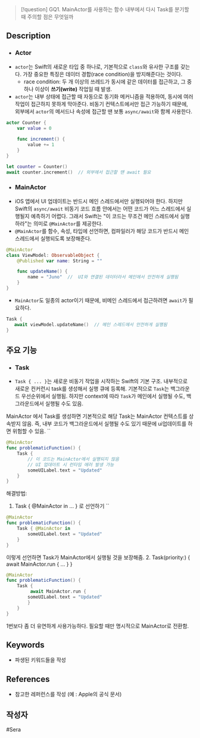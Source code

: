 >[!question]
>GQ1.  MainActor를 사용하는 함수 내부에서 다시 Task를 분기할 때 주의할 점은 무엇일까

## Description
- ### **Actor** 
- `actor`는 Swift의 새로운 타입 중 하나로, 기본적으로 `class`와 유사한 구조를 갖는다. 가장 중요한 특징은 데이터 경합(race condition)을 방지해준다는 것이다. 
	- race condition: 두 개 이상의 쓰레드가 동시에 같은 데이터를 접근하고, 그 중 하나 이상이 **쓰기(write)** 작업일 때 발생.
- `actor`는 내부 상태에 접근할 때 자동으로 동기화 메커니즘을 적용하여, 동시에 여러 작업이 접근하지 못하게 막아준다.  비동기 컨텍스트에서만 접근 가능하기 때문에, 외부에서 `actor`의 메서드나 속성에 접근할 땐 보통 `async/await`와 함께 사용한다. 

``` swift
actor Counter {
    var value = 0
    
    func increment() {
        value += 1
    }
}

let counter = Counter()
await counter.increment()  // 외부에서 접근할 땐 await 필요

```

- ### **MainActor**
- iOS 앱에서 UI 업데이트는 반드시 메인 스레드에서만 실행되어야 한다. 하지만 Swift의 `async/await` 비동기 코드 흐름 안에서는 어떤 코드가 어느 스레드에서 실행될지 예측하기 어렵다.  그래서 Swift는 "이 코드는 무조건 메인 스레드에서 실행하라"는 의미로 `@MainActor`를 제공한다.
- `@MainActor`를 함수, 속성, 타입에 선언하면, 컴파일러가 해당 코드가 반드시 메인 스레드에서 실행되도록 보장해준다.
``` swift
@MainActor
class ViewModel: ObservableObject {
    @Published var name: String = ""

    func updateName() {
        name = "Juno"  //  UI와 연결된 데이터라서 메인에서 안전하게 실행됨
    }
}
```

 - `MainActor`도 일종의 actor이기 때문에, 비메인 스레드에서 접근하려면 `await`가 필요하다.
 ``` swift 
Task {
    await viewModel.updateName()  // 메인 스레드에서 안전하게 실행됨
}

 ```
 

## 주요 기능
+ ### Task 
+ `Task { ... }`는 새로운 비동기 작업을 시작하는 Swift의 기본 구조. 내부적으로 새로운 컨커런시 task를 생성해서 실행 큐에 등록해. 기본적으로 `Task`는 백그라운드 우선순위에서 실행됨. 하지만 context에 따라 `Task`가 메인에서 실행될 수도, 백그라운드에서 실행될 수도 있음.

MainActor 에서 Task를 생성하면 기본적으로 해당 Task는 MainActor 컨텍스트를 상속받지 않음.  즉, 내부 코드가 백그라운드에서 실행될 수도 있기 때문에 ui업데이트를 하면 위험할 수 있음. 
``
```swift
@MainActor
func problematicFunction() {
    Task {
        // 이 코드는 MainActor에서 실행되지 않음
        // UI 업데이트 시 런타임 에러 발생 가능
        someUILabel.text = "Updated"
    }
}
```

해결방법:
1. Task { @MainActor in ... } 로 선언하기 ``
```swift
@MainActor
func problematicFunction() {
    Task { @MainActor in
        someUILabel.text = "Updated"
    }
}
```
이렇게 선언하면 Task가 MainActor에서 실행될 것을 보장해줌. 
2. Task(priority:) { await MainActor.run { ... } }
```swift
@MainActor
func problematicFunction() {
    Task {
         await MainActor.run {
        someUILabel.text = "Updated"
        }
    }
}
```
1번보다 좀 더 유연하게 사용가능하다. 필요할 때만 명시적으로 MainActor로 전환함.


## Keywords
+ 파생된 키워드들을 작성

## References
- 참고한 레퍼런스를 작성 (예 : Apple의 공식 문서)

## 작성자
#Sera 